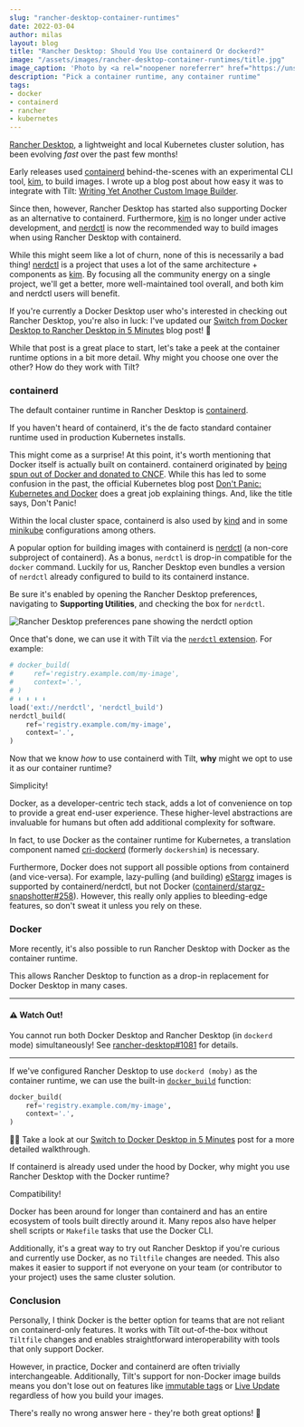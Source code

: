 ```yaml
---
slug: "rancher-desktop-container-runtimes"
date: 2022-03-04
author: milas
layout: blog
title: "Rancher Desktop: Should You Use containerd Or dockerd?"
image: "/assets/images/rancher-desktop-container-runtimes/title.jpg"
image_caption: 'Photo by <a rel="noopener noreferrer" href="https://unsplash.com/photos/u0vgcIOQG08">Jens Lelie</a> on Unsplash'
description: "Pick a container runtime, any container runtime"
tags:
- docker
- containerd
- rancher
- kubernetes
---
```


[Rancher Desktop][rancher-desktop], a lightweight and local Kubernetes cluster solution, has been evolving _fast_ over the past few months!

Early releases used [containerd][] behind-the-scenes with an experimental CLI tool, [kim][], to build images.
I wrote up a blog post about how easy it was to integrate with Tilt: [Writing Yet Another Custom Image Builder][blog-kim-extension].

Since then, however, Rancher Desktop has started also supporting Docker as an alternative to containerd.
Furthermore, [kim][] is no longer under active development, and [nerdctl][] is now the recommended way to build images when using Rancher Desktop with containerd.

While this might seem like a lot of churn, none of this is necessarily a bad thing!
[nerdctl][] is a project that uses a lot of the same architecture + components as [kim][].
By focusing all the community energy on a single project, we'll get a better, more well-maintained tool overall, and both kim and nerdctl users will benefit.

If you're currently a Docker Desktop user who's interested in checking out Rancher Desktop, you're also in luck:
I've updated our [Switch from Docker Desktop to Rancher Desktop in 5 Minutes][blog-rancher-desktop-switch] blog post! 🎉

While that post is a great place to start, let's take a peek at the container runtime options in a bit more detail.
Why might you choose one over the other?
How do they work with Tilt?

### containerd
The default container runtime in Rancher Desktop is [containerd][].

If you haven't heard of containerd, it's the de facto standard container runtime used in production Kubernetes installs.

This might come as a surprise!
At this point, it's worth mentioning that Docker itself is actually built on containerd.
containerd originated by [being spun out of Docker and donated to CNCF][docker-containerd].
While this has led to some confusion in the past, the official Kubernetes blog post [Don't Panic: Kubernetes and Docker][k8s-blog-dockershim] does a great job explaining things.
And, like the title says, Don't Panic!

Within the local cluster space, containerd is also used by [kind][] and in some [minikube][minikube-runtime] configurations among others.

A popular option for building images with containerd is [nerdctl][] (a non-core subproject of containerd).
As a bonus, `nerdctl` is drop-in compatible for the `docker` command.
Luckily for us, Rancher Desktop even bundles a version of `nerdctl` already configured to build to its containerd instance.

Be sure it's enabled by opening the Rancher Desktop preferences, navigating to **Supporting Utilities**, and checking the box for `nerdctl`.

![Rancher Desktop preferences pane showing the nerdctl option](/assets/images/rancher-desktop-container-runtimes/nerdctl.png)

Once that's done, we can use it with Tilt via the [`nerdctl` extension][ext-nerdctl].
For example:
```python
# docker_build(
#     ref='registry.example.com/my-image',
#     context='.',
# )
# ⬇️ ⬇️ ⬇️ ⬇️
load('ext://nerdctl', 'nerdctl_build')
nerdctl_build(
    ref='registry.example.com/my-image',
    context='.',
)
```

Now that we know _how_ to use containerd with Tilt, **why** might we opt to use it as our container runtime?

Simplicity!

Docker, as a developer-centric tech stack, adds a lot of convenience on top to provide a great end-user experience.
These higher-level abstractions are invaluable for humans but often add additional complexity for software.

In fact, to use Docker as the container runtime for Kubernetes, a translation component named [cri-dockerd][] (formerly `dockershim`) is necessary.

Furthermore, Docker does not support all possible options from containerd (and vice-versa).
For example, lazy-pulling (and building) [eStargz][stargz] images is supported by containerd/nerdctl, but not Docker ([containerd/stargz-snapshotter#258][stargz-snapshotter-support]).
However, this really only applies to bleeding-edge features, so don't sweat it unless you rely on these.

### Docker
More recently, it's also possible to run Rancher Desktop with Docker as the container runtime.

This allows Rancher Desktop to function as a drop-in replacement for Docker Desktop in many cases.

---
#### ⚠️ Watch Out!
You cannot run both Docker Desktop and Rancher Desktop (in `dockerd` mode) simultaneously!
See [rancher-desktop#1081][rd-issues-1081] for details.

---

If we've configured Rancher Desktop to use `dockerd (moby)` as the container runtime, we can use the built-in [`docker_build`][tiltfile-docker-build] function:
```python
docker_build(
    ref='registry.example.com/my-image',
    context='.',
)
```
💁‍♀️ Take a look at our [Switch to Docker Desktop in 5 Minutes][blog-rancher-desktop-switch] post for a more detailed walkthrough.

If containerd is already used under the hood by Docker, why might you use Rancher Desktop with the Docker runtime?

Compatibility!

Docker has been around for longer than containerd and has an entire ecosystem of tools built directly around it.
Many repos also have helper shell scripts or `Makefile` tasks that use the Docker CLI.

Additionally, it's a great way to try out Rancher Desktop if you're curious and currently use Docker, as no `Tiltfile` changes are needed.
This also makes it easier to support if not everyone on your team (or contributor to your project) uses the same cluster solution.

### Conclusion
Personally, I think Docker is the better option for teams that are not reliant on containerd-only features.
It works with Tilt out-of-the-box without `Tiltfile` changes and enables straightforward interoperability with tools that only support Docker.

However, in practice, Docker and containerd are often trivially interchangeable.
Additionally, Tilt's support for non-Docker image builds means you don't lose out on features like [immutable tags][immutable-tags] or [Live Update][live-update] regardless of how you build your images.

There's really no wrong answer here - they're both great options! 🙌

[blog-kim-extension]: /2021/09/05/kim-extension.html
[blog-rancher-desktop-switch]: /2021/09/07/rancher-desktop.html
[containerd]: https://containerd.io/
[cri-dockerd]: https://github.com/Mirantis/cri-dockerd
[docker-containerd]: https://www.docker.com/blog/containerd-joins-cncf/
[ext-nerdctl]: https://github.com/tilt-dev/tilt-extensions/tree/master/nerdctl
[immutable-tags]: https://docs.tilt.dev/custom_build.html#why-tilt-uses-immutable-tags
[k8s-blog-dockershim]: https://kubernetes.io/blog/2020/12/02/dont-panic-kubernetes-and-docker/
[kim]: https://github.com/rancher/kim
[kind]: https://kind.sigs.k8s.io/
[live-update]: https://docs.tilt.dev/live_update_reference.html
[minikube-runtime]: https://minikube.sigs.k8s.io/docs/handbook/config/#runtime-configuration
[moby]: https://github.com/moby/moby
[nerdctl]: https://github.com/containerd/nerdctl
[rancher-desktop]: https://rancherdesktop.io/
[rd-issues-1081]: https://github.com/rancher-sandbox/rancher-desktop/issues/1081
[stargz]: https://github.com/containerd/nerdctl/blob/master/docs/stargz.md
[stargz-snapshotter-support]: https://github.com/containerd/stargz-snapshotter/issues/258
[tiltfile-custom-build]: https://docs.tilt.dev/api.html#api.custom_build
[tiltfile-docker-build]: https://docs.tilt.dev/api.html#api.docker_build

